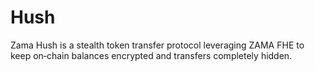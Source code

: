# Hush
Zama Hush is a stealth token transfer protocol leveraging ZAMA FHE to keep on‑chain balances encrypted and transfers completely hidden.
